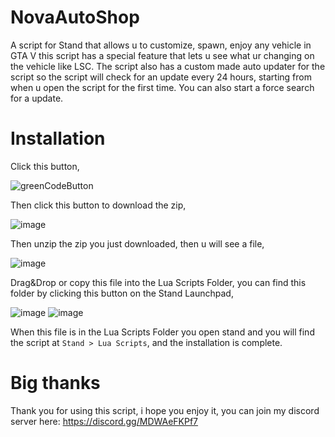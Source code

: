 # NovaAutoShop
A script for Stand that allows u to customize, spawn, enjoy any vehicle in GTA V this script has a special feature that lets u see what ur changing on the vehicle like LSC.
The script also has a custom made auto updater for the script so the script will check for an update every 24 hours, starting from when u open the script for the first time.
You can also start a force search for a update.


# Installation
Click this button,

![greenCodeButton](https://github.com/NovaPlays134/NovaAutoShop/assets/120801515/9f11e4fc-4ad5-401c-a748-01751f75e4e6)

Then click this button to download the zip,

![image](https://github.com/NovaPlays134/NovaAutoShop/assets/120801515/cf10eda8-4cb8-4e93-873c-94fb4c431153)

Then unzip the zip you just downloaded, then u will see a file,

![image](https://github.com/NovaPlays134/NovaAutoShop/assets/120801515/55daee9a-cd0d-4afd-bd44-d7a284137a0f)

Drag&Drop or copy this file into the Lua Scripts Folder, you can find this folder by clicking this button on the Stand Launchpad,

![image](https://github.com/NovaPlays134/NovaAutoShop/assets/120801515/c2ffac70-aea7-4533-9e5d-10d8046114a0)
![image](https://github.com/NovaPlays134/NovaAutoShop/assets/120801515/fed61d92-2054-4991-84cd-435c090590db)

When this file is in the Lua Scripts Folder you open stand and you will find the script at ``Stand > Lua Scripts``, and the installation is complete.

# Big thanks
Thank you for using this script, i hope you enjoy it, you can join my discord server here: https://discord.gg/MDWAeFKPf7

